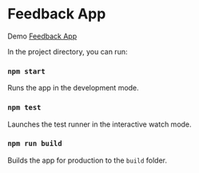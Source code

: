# Feedback App

Demo [Feedback App](https://feedback-app-reactjs.netlify.app/)


In the project directory, you can run:


### `npm start`

Runs the app in the development mode.

### `npm test`

Launches the test runner in the interactive watch mode.

### `npm run build`

Builds the app for production to the `build` folder.
